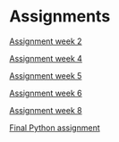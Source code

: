 # Assignments

[Assignment week 2](https://github.com/bartveldhuijzen/Assignments/blob/master/Assignment%2Bweek%2B2.ipynb)

[Assignment week 4](https://github.com/bartveldhuijzen/Assignments/blob/master/Assignment_week_4..ipynb)

[Assignment week 5](https://github.com/bartveldhuijzen/Assignments/blob/master/Assignment_week_5.ipynb)

[Assignment week 6](https://github.com/bartveldhuijzen/Assignments/blob/master/assignment4%20(1).ipynb)

[Assignment week 8](https://github.com/bartveldhuijzen/Assignments/blob/master/assignment(5).ipynb)

[Final Python assignment](https://github.com/bartveldhuijzen/Assignments/blob/master/Final_Assignment_Python_1_students.ipynb)
